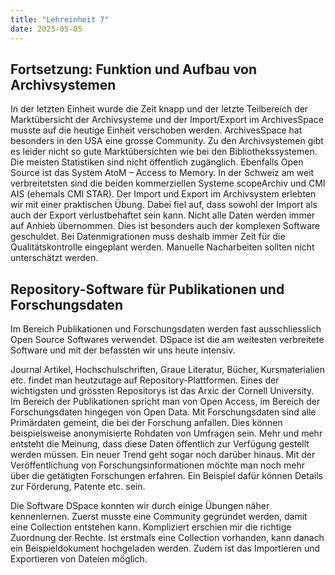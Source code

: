 ```yaml
---
title: "Lehreinheit 7"
date: 2023-05-05
---
```


## Fortsetzung: Funktion und Aufbau von Archivsystemen

In der letzten Einheit wurde die Zeit knapp und der letzte Teilbereich der Marktübersicht der Archivsysteme und der Import/Export im ArchivesSpace musste auf die heutige Einheit verschoben werden. ArchivesSpace hat besonders in den USA eine grosse Community. Zu den Archivsystemen gibt es leider nicht so gute Marktübersichten wie bei den Bibliothekssystemen. Die meisten Statistiken sind nicht öffentlich zugänglich. Ebenfalls Open Source ist das System AtoM – Access to Memory. In der Schweiz am weit verbreitetsten sind die beiden kommerziellen Systeme scopeArchiv und CMI AIS (ehemals CMI STAR). 
Der Import und Export im Archivsystem erlebten wir mit einer praktischen Übung. Dabei fiel auf, dass sowohl der Import als auch der Export verlustbehaftet sein kann. Nicht alle Daten werden immer auf Anhieb übernommen. Dies ist besonders auch der komplexen Software geschuldet. Bei Datenmigrationen muss deshalb immer Zeit für die Qualitätskontrolle eingeplant werden. Manuelle Nacharbeiten sollten nicht unterschätzt werden. 

## Repository-Software für Publikationen und Forschungsdaten

Im Bereich Publikationen und Forschungsdaten werden fast ausschliesslich Open Source Softwares verwendet. DSpace ist die am weitesten verbreitete Software und mit der befassten wir uns heute intensiv. 

Journal Artikel, Hochschulschriften, Graue Literatur, Bücher, Kursmaterialien etc. findet man heutzutage auf Repository-Plattformen. Eines der wichtigsten und grössten Repositorys ist das Arxic der Cornell University. Im Bereich der Publikationen spricht man von Open Access, im Bereich der Forschungsdaten hingegen von Open Data. Mit Forschungsdaten sind alle Primärdaten gemeint, die bei der Forschung anfallen. Dies können beispielsweise anonymisierte Rohdaten von Umfragen sein. Mehr und mehr entsteht die Meinung, dass diese Daten öffentlich zur Verfügung gestellt werden müssen. Ein neuer Trend geht sogar noch darüber hinaus. Mit der Veröffentlichung von Forschungsinformationen möchte man noch mehr über die getätigten Forschungen erfahren. Ein Beispiel dafür können Details zur Förderung, Patente etc. sein. 

Die Software DSpace konnten wir durch einige Übungen näher kennenlernen. Zuerst musste eine Community gegründet werden, damit eine Collection entstehen kann. Kompliziert erschien mir die richtige Zuordnung der Rechte. Ist erstmals eine Collection vorhanden, kann danach ein Beispieldokument hochgeladen werden. Zudem ist das Importieren und Exportieren von Dateien möglich. 
